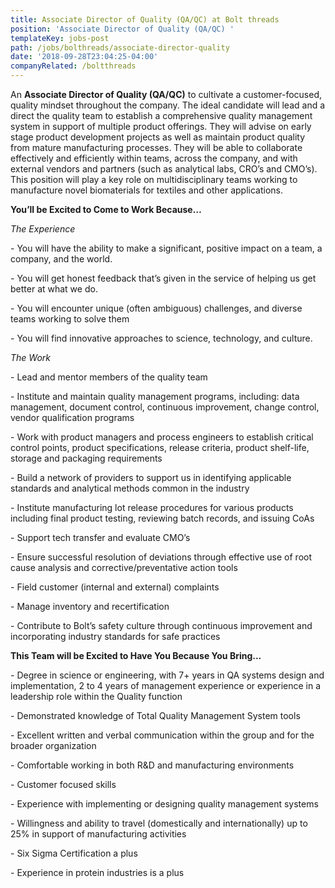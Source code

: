 ```yaml
---
title: Associate Director of Quality (QA/QC) at Bolt threads
position: 'Associate Director of Quality (QA/QC) '
templateKey: jobs-post
path: /jobs/bolthreads/associate-director-quality
date: '2018-09-28T23:04:25-04:00'
companyRelated: /boltthreads
---
```

An **Associate Director of Quality (QA/QC)** to cultivate a customer-focused, quality mindset throughout the company. The ideal candidate will lead and a direct the quality team to establish a comprehensive quality management system in support of multiple product offerings. They will advise on early stage product development projects as well as maintain product quality from mature manufacturing processes. They will be able to collaborate effectively and efficiently within teams, across the company, and with external vendors and partners (such as analytical labs, CRO’s  and CMO’s). This position will play a key role on multidisciplinary teams working to manufacture novel biomaterials for textiles and other applications.

**You’ll be Excited to Come to Work Because…**

_The Experience_

\- You will have the ability to make a significant, positive impact on a team, a company, and the world.

\- You will get honest feedback that’s given in the service of helping us get better at what we do.

\- You will encounter unique (often ambiguous) challenges, and diverse teams working to solve them

\- You will find innovative approaches to science, technology, and culture.

_The Work_

\- Lead and mentor members of the quality team

\- Institute and maintain quality management programs, including: data management, document control, continuous improvement, change control, vendor qualification programs

\- Work with product managers and process engineers to establish critical control points, product specifications, release criteria, product shelf-life, storage and packaging requirements

\- Build a network of providers to support us in identifying applicable standards and analytical methods common in the industry

\- Institute manufacturing lot release procedures for various products including final product testing, reviewing batch records, and issuing CoAs

\- Support tech transfer and evaluate CMO’s

\- Ensure successful resolution of deviations through effective use of root cause analysis and corrective/preventative action tools

\- Field customer (internal and external) complaints

\- Manage inventory and recertification

\- Contribute to Bolt’s safety culture through continuous improvement and incorporating industry standards for safe practices 

**This Team will be Excited to Have You Because You Bring...**

\- Degree in science or engineering, with 7+ years in QA systems design and implementation, 2 to 4 years of management experience or experience in a leadership role within the Quality function

\- Demonstrated knowledge of Total Quality Management System tools

\- Excellent written and verbal communication within the group and for the broader organization

\- Comfortable working in both R&D and manufacturing environments

\- Customer focused skills

\- Experience with implementing or designing quality management systems

\- Willingness and ability to travel (domestically and internationally) up to 25% in support of manufacturing activities

\- Six Sigma Certification a plus

\- Experience in protein industries is a plus
